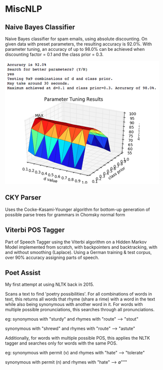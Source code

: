 # MiscNLP

Naive Bayes Classifier
------

Naive Bayes classifier for spam emails, using absolute discounting.
On given data with preset parameters, the resulting accuracy is 92.0%.
With parameter tuning, an accuracy of up to 98.0% can be achieved when
discounting factor = 0.1 and the class prior = 0.3.

![My image](https://github.com/anbrjohn/MiscNLP/blob/master/output.png)

CKY Parser
------

Uses the Cocke-Kasami-Younger algorithm for bottom-up
generation of possible parse trees for grammars in
Chomsky normal form 

Viterbi POS Tagger
------

Part of Speech Tagger using the Viterbi algorithm
on a Hidden Markov Model implemented from scratch, 
with backpointers and backtracking, with and without 
smoothing (Laplace). Using a German training & test 
corpus, over 90% accuracy assigning parts of speech.

Poet Assist
------

My first attempt at using NLTK back in 2015.

Scans a text to find 'poetry possibilities'.
For all combinations of words in text, this returns all words
that rhyme (share a rime) with a word in the text while also 
being synonymous with another word in it.
For words with multiple possible pronunciations, this searches through all pronunciations.

eg: synonymous with "sturdy" and rhymes with "route" --> "stout"

synonymous with "shrewd" and rhymes with "route" --> "astute"

Additionally, for words with multiple possible POS,
this applies the NLTK tagger and searches only for words with the same POS.

eg: synonymous with permit (v) and rhymes with "hate" --> "tolerate"

synonymous with permit (n) and rhymes with "hate" --> ∅"""
